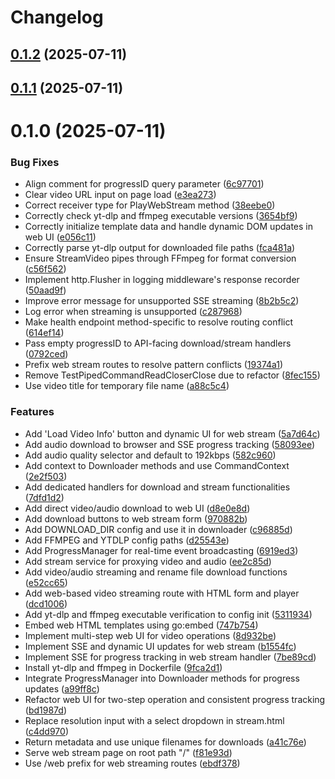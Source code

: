 # Changelog

## [0.1.2](https://github.com/MohammadBnei/gostreampuller/compare/0.1.1...0.1.2) (2025-07-11)

## [0.1.1](https://github.com/MohammadBnei/gostreampuller/compare/0.1.0...0.1.1) (2025-07-11)

# 0.1.0 (2025-07-11)


### Bug Fixes

* Align comment for progressID query parameter ([6c97701](https://github.com/MohammadBnei/gostreampuller/commit/6c97701674681b80d4237b28acc3a7a3379de23b))
* Clear video URL input on page load ([e3ea273](https://github.com/MohammadBnei/gostreampuller/commit/e3ea2739259ef2b9b957f8be6c2dd4bce5eafee2))
* Correct receiver type for PlayWebStream method ([38eebe0](https://github.com/MohammadBnei/gostreampuller/commit/38eebe0753ff7ee28a06e0a56f1afd1e0ede8467))
* Correctly check yt-dlp and ffmpeg executable versions ([3654bf9](https://github.com/MohammadBnei/gostreampuller/commit/3654bf91916205e0ef959f1123deb47eaa6c3c14))
* Correctly initialize template data and handle dynamic DOM updates in web UI ([e056c11](https://github.com/MohammadBnei/gostreampuller/commit/e056c11ce21d238dbe13c4f3390239b0f7d65671))
* Correctly parse yt-dlp output for downloaded file paths ([fca481a](https://github.com/MohammadBnei/gostreampuller/commit/fca481a3f9a62a47e7e7b003a171abe56af894b0))
* Ensure StreamVideo pipes through FFmpeg for format conversion ([c56f562](https://github.com/MohammadBnei/gostreampuller/commit/c56f562661b38f0259cab16129e0e5edc52e7895))
* Implement http.Flusher in logging middleware's response recorder ([50aad9f](https://github.com/MohammadBnei/gostreampuller/commit/50aad9fc75d277dad688203691f23837a28c5916))
* Improve error message for unsupported SSE streaming ([8b2b5c2](https://github.com/MohammadBnei/gostreampuller/commit/8b2b5c22efab5dc382167610aa144f12999eea7a))
* Log error when streaming is unsupported ([c287968](https://github.com/MohammadBnei/gostreampuller/commit/c2879688121ca2a913f3af62c7db779d0d51485c))
* Make health endpoint method-specific to resolve routing conflict ([614ef14](https://github.com/MohammadBnei/gostreampuller/commit/614ef146a56a68f0866d1f80c0d01fce507a35c3))
* Pass empty progressID to API-facing download/stream handlers ([0792ced](https://github.com/MohammadBnei/gostreampuller/commit/0792ced0d9f7d2f76189128caedcf924a3d79753))
* Prefix web stream routes to resolve pattern conflicts ([19374a1](https://github.com/MohammadBnei/gostreampuller/commit/19374a1c1d9a203126d6aad713751d9e8e68e587))
* Remove TestPipedCommandReadCloserClose due to refactor ([8fec155](https://github.com/MohammadBnei/gostreampuller/commit/8fec155dbaaed84568e750c1564fd9e00dd2ba39))
* Use video title for temporary file name ([a88c5c4](https://github.com/MohammadBnei/gostreampuller/commit/a88c5c4a841d90fbd44d92423b5f9b1b906de53e))


### Features

* Add 'Load Video Info' button and dynamic UI for web stream ([5a7d64c](https://github.com/MohammadBnei/gostreampuller/commit/5a7d64c6d74e0dc76a5d20639ec83fda7155a359))
* Add audio download to browser and SSE progress tracking ([58093ee](https://github.com/MohammadBnei/gostreampuller/commit/58093eef96fcc812e4094427928cb2ef27e71c78))
* Add audio quality selector and default to 192kbps ([582c960](https://github.com/MohammadBnei/gostreampuller/commit/582c960af9670b815f4f5f5e3667989bc6e35cb5))
* Add context to Downloader methods and use CommandContext ([2e2f503](https://github.com/MohammadBnei/gostreampuller/commit/2e2f503be8b9b8a4d2143a9d8c9cf1958124aca0))
* Add dedicated handlers for download and stream functionalities ([7dfd1d2](https://github.com/MohammadBnei/gostreampuller/commit/7dfd1d275feae7a54c0b5e0c71729c9bcd63bbc6))
* Add direct video/audio download to web UI ([d8e0e8d](https://github.com/MohammadBnei/gostreampuller/commit/d8e0e8d8c8b7ae27b0b5cc87907f6b2603fce4b7))
* Add download buttons to web stream form ([970882b](https://github.com/MohammadBnei/gostreampuller/commit/970882b5266378f3d7968f871e542f68f466d0a5))
* Add DOWNLOAD_DIR config and use it in downloader ([c96885d](https://github.com/MohammadBnei/gostreampuller/commit/c96885d45a72ba1b372cf8646c6273fa22ffdd64))
* Add FFMPEG and YTDLP config paths ([d25543e](https://github.com/MohammadBnei/gostreampuller/commit/d25543e1c173360b491d1a9a9a4f777dd25b66a6))
* Add ProgressManager for real-time event broadcasting ([6919ed3](https://github.com/MohammadBnei/gostreampuller/commit/6919ed3ed716231c4a03cf359d1474107c1c02bd))
* Add stream service for proxying video and audio ([ee2c85d](https://github.com/MohammadBnei/gostreampuller/commit/ee2c85d5934c83bd778f5abd9330d92cfc6bb977))
* Add video/audio streaming and rename file download functions ([e52cc65](https://github.com/MohammadBnei/gostreampuller/commit/e52cc65b55bf146de00911cd5a572f59b8cca45c))
* Add web-based video streaming route with HTML form and player ([dcd1006](https://github.com/MohammadBnei/gostreampuller/commit/dcd1006cc9a86bcf478dea5a8f6c70ac602947d0))
* Add yt-dlp and ffmpeg executable verification to config init ([5311934](https://github.com/MohammadBnei/gostreampuller/commit/53119348f8def0b333f25ba920ea672337a4f492))
* Embed web HTML templates using go:embed ([747b754](https://github.com/MohammadBnei/gostreampuller/commit/747b754923e3b8d8a519a4970b29e406ba37101a))
* Implement multi-step web UI for video operations ([8d932be](https://github.com/MohammadBnei/gostreampuller/commit/8d932beaac69812291ea1f2be94524d53504d552))
* Implement SSE and dynamic UI updates for web stream ([b1554fc](https://github.com/MohammadBnei/gostreampuller/commit/b1554fc1fb3c3a4558c54f8536cc9ee1b6933788))
* Implement SSE for progress tracking in web stream handler ([7be89cd](https://github.com/MohammadBnei/gostreampuller/commit/7be89cdc289036ebbf2cec26f1b9a1dfe08eba58))
* Install yt-dlp and ffmpeg in Dockerfile ([9fca2d1](https://github.com/MohammadBnei/gostreampuller/commit/9fca2d1b441fc8560e2c2af61fbe4dd96dc09b63))
* Integrate ProgressManager into Downloader methods for progress updates ([a99ff8c](https://github.com/MohammadBnei/gostreampuller/commit/a99ff8c23e1d016535a23481180b1eb5fc2e92b0))
* Refactor web UI for two-step operation and consistent progress tracking ([bd1987d](https://github.com/MohammadBnei/gostreampuller/commit/bd1987d63fa93781cccdd719f2403406a3c6f5aa))
* Replace resolution input with a select dropdown in stream.html ([c4dd970](https://github.com/MohammadBnei/gostreampuller/commit/c4dd970195c46b770a4896b6d6b8ae7c67cbdb73))
* Return metadata and use unique filenames for downloads ([a41c76e](https://github.com/MohammadBnei/gostreampuller/commit/a41c76e47ffaee7c355e155b2a596a53623e070e))
* Serve web stream page on root path "/" ([f81e93d](https://github.com/MohammadBnei/gostreampuller/commit/f81e93d693f3c4182226e6692c1caa809012f9bb))
* Use /web prefix for web streaming routes ([ebdf378](https://github.com/MohammadBnei/gostreampuller/commit/ebdf3786c4f9651a5970a06051db9e0c0ed09c29))

